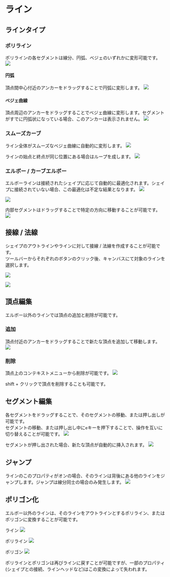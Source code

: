# ライン

## ラインタイプ
### ポリライン
ポリラインの各セグメントは線分、円弧、ベジェのいずれかに変形可能です。
![](/assets/shape-line-polyline.png)

#### 円弧
頂点間中心付近のアンカーをドラッグすることで円弧に変形します。
![](/assets/shape-line-arc.png)

#### ベジェ曲線
頂点周辺のアンカーをドラッグすることでベジェ曲線に変形します。セグメントがすでに円弧状になっている場合、このアンカーは表示されません。
![](/assets/shape-line-bezier.png)

### スムーズカーブ
ライン全体がスムーズなベジェ曲線に自動的に変形します。
![](/assets/shape-line-smooth.png)

ラインの始点と終点が同じ位置にある場合はループを成します。
![](/assets/shape-line-smooth-loop.png)

### エルボー / カーブエルボー
エルボーラインは接続されたシェイプに応じて自動的に最適化されます。シェイプに接続されていない場合、この最適化は不定な結果となります。
![](/assets/shape-line-elbow.png)

![](/assets/shape-line-elbow-curved.png)

内部セグメントはドラッグすることで特定の方向に移動することが可能です。
![](/assets/shape-line-elbow-move.png)

## 接線 / 法線
シェイプのアウトラインやラインに対して接線 / 法線を作成することが可能です。  
ツールバーからそれぞれのボタンのクリック後、キャンバスにて対象のラインを選択します。

![](/assets/shape-line-tangent.png)

![](/assets/shape-line-normal.png)

## 頂点編集
エルボー以外のラインでは頂点の追加と削除が可能です。

### 追加
頂点付近のアンカーをドラッグすることで新たな頂点を追加して移動します。
![](/assets/shape-line-vertices.png)

### 削除
頂点上のコンテキストメニューから削除が可能です。
![](/assets/shape-line-delete-vertex-context.png)

shift + クリックで頂点を削除することも可能です。

## セグメント編集
各セグメントをドラッグすることで、そのセグメントの移動、または押し出しが可能です。  
セグメントの移動、または押し出し中に`e`キーを押下することで、操作を互いに切り替えることが可能です。
![](/assets/shape-line-segment-move.png)

セグメントが押し出された場合、新たな頂点が自動的に挿入されます。
![](/assets/shape-line-segment-extrude.png)

## ジャンプ
ラインのこのプロパティがオンの場合、そのラインは背後にある他のラインをジャンプします。ジャンプは線分同士の場合のみ発生します。
![](/assets/shape-line-jump.png)

## ポリゴン化
エルボー以外のラインは、そのラインをアウトラインとするポリライン、またはポリゴンに変換することが可能です。

ライン
![](/assets/shape-makepolygon-line.png)

ポリライン
![](/assets/shape-makepolygon-polyline.png)

ポリゴン
![](/assets/shape-makepolygon-polygon.png)

ポリラインとポリゴンは再びラインに戻すことが可能ですが、一部のプロパティ(シェイプとの接続、ラインヘッドなど)はこの変換によって失われます。
